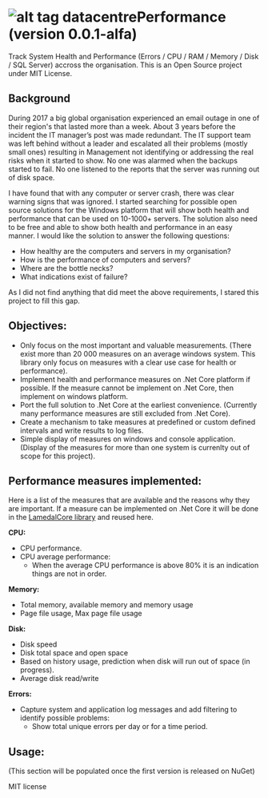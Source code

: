 # ![alt tag](https://github.com/perezLamed/LamedalCore/blob/master/pics/badges/LamedalSmall.png) datacentrePerformance (version 0.0.1-alfa)
Track System Health and Performance (Errors / CPU / RAM / Memory / Disk / SQL Server) accross the organisation. This is an Open Source project under MIT License.

## Background
During 2017 a big global organisation experienced an email outage in one of their region's that lasted more than a week.  About 3 years before the incident the IT manager’s post was made redundant.  The IT support team was left behind without a leader and escalated all their problems (mostly small ones) resulting in Management not identifying or addressing the real risks when it started to show. No one was alarmed when the backups started to fail. No one listened to the reports that the server was running out of disk space. 

I have found that with any computer or server crash, there was clear warning signs that was ignored. I started searching for possible open source solutions for the Windows platform that will show both health and performance that can be used on 10-1000+ servers. The solution also need to be free and able to show both health and performance in an easy manner. I would like the solution to answer the following questions:
+ How healthy are the computers and servers in my organisation?
+ How is the performance of computers and servers?
+ Where are the bottle necks?
+ What indications exist of failure?

As I did not find anything that did meet the above requirements, I stared this project to fill this gap. 

## Objectives:
+ Only focus on the most important and valuable measurements. (There exist more than 20 000 measures on an average windows system.  This library only focus on measures with a clear use case for health or performance).
+ Implement health and performance measures on .Net Core platform if possible. If the measure cannot be implement on .Net Core, then implement on windows platform.
+ Port the full solution to .Net Core at the earliest convenience. (Currently many performance measures are still excluded from .Net Core).
+ Create a mechanism to take measures at predefined or custom defined intervals and write results to log files.
+ Simple display of measures on windows and console application. (Display of the measures for more than one system is currenlty out of scope for this project).

## Performance measures implemented:
Here is a list of the measures that are available and the reasons why they are important. If a measure can be implemented on .Net Core it will be done in the [LamedalCore library](https://github.com/perezLamed/LamedalCore) and reused here. 

**CPU:**
+  CPU performance.
+ CPU average performance: 
  - When the average CPU performance is above 80% it is an indication things are not in order.

**Memory:**
+ Total memory, available memory and memory usage
+ Page file usage, Max page file usage

**Disk:**
+ Disk speed
+ Disk total space and open space
+ Based on history usage, prediction when disk will run out of space (in progress).
+ Average disk read/write

**Errors:**
+ Capture system and application log messages and add filtering to identify possible problems:
  - Show total unique errors per day or for a  time period.
  
## Usage:
(This section will be populated once the first version is released on NuGet)

MIT license

